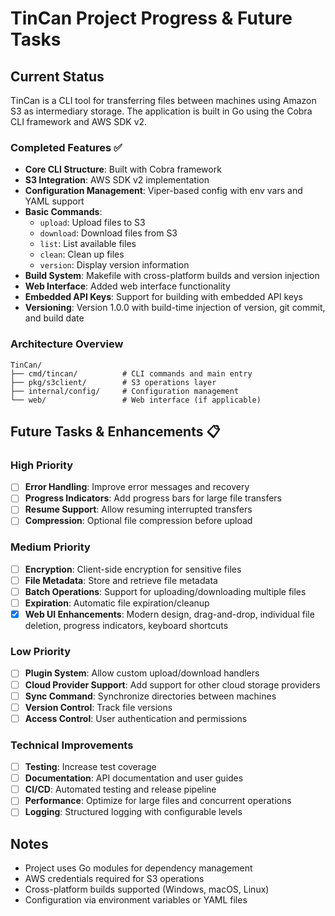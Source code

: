 # TinCan Project Progress & Future Tasks

## Current Status

TinCan is a CLI tool for transferring files between machines using Amazon S3 as intermediary storage. The application is built in Go using the Cobra CLI framework and AWS SDK v2.

### Completed Features ✅

- **Core CLI Structure**: Built with Cobra framework
- **S3 Integration**: AWS SDK v2 implementation
- **Configuration Management**: Viper-based config with env vars and YAML support
- **Basic Commands**:
  - `upload`: Upload files to S3
  - `download`: Download files from S3
  - `list`: List available files
  - `clean`: Clean up files
  - `version`: Display version information
- **Build System**: Makefile with cross-platform builds and version injection
- **Web Interface**: Added web interface functionality
- **Embedded API Keys**: Support for building with embedded API keys
- **Versioning**: Version 1.0.0 with build-time injection of version, git commit, and build date

### Architecture Overview

```
TinCan/
├── cmd/tincan/          # CLI commands and main entry
├── pkg/s3client/        # S3 operations layer
├── internal/config/     # Configuration management
└── web/                 # Web interface (if applicable)
```

## Future Tasks & Enhancements 📋

### High Priority
- [ ] **Error Handling**: Improve error messages and recovery
- [ ] **Progress Indicators**: Add progress bars for large file transfers
- [ ] **Resume Support**: Allow resuming interrupted transfers
- [ ] **Compression**: Optional file compression before upload

### Medium Priority
- [ ] **Encryption**: Client-side encryption for sensitive files
- [ ] **File Metadata**: Store and retrieve file metadata
- [ ] **Batch Operations**: Support for uploading/downloading multiple files
- [ ] **Expiration**: Automatic file expiration/cleanup
- [x] **Web UI Enhancements**: Modern design, drag-and-drop, individual file deletion, progress indicators, keyboard shortcuts

### Low Priority
- [ ] **Plugin System**: Allow custom upload/download handlers
- [ ] **Cloud Provider Support**: Add support for other cloud storage providers
- [ ] **Sync Command**: Synchronize directories between machines
- [ ] **Version Control**: Track file versions
- [ ] **Access Control**: User authentication and permissions

### Technical Improvements
- [ ] **Testing**: Increase test coverage
- [ ] **Documentation**: API documentation and user guides
- [ ] **CI/CD**: Automated testing and release pipeline
- [ ] **Performance**: Optimize for large files and concurrent operations
- [ ] **Logging**: Structured logging with configurable levels

## Notes

- Project uses Go modules for dependency management
- AWS credentials required for S3 operations
- Cross-platform builds supported (Windows, macOS, Linux)
- Configuration via environment variables or YAML files